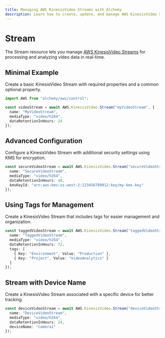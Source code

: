 ```yaml
---
title: Managing AWS KinesisVideo Streams with Alchemy
description: Learn how to create, update, and manage AWS KinesisVideo Streams using Alchemy Cloud Control.
---
```


# Stream

The Stream resource lets you manage [AWS KinesisVideo Streams](https://docs.aws.amazon.com/kinesisvideo/latest/userguide/) for processing and analyzing video data in real-time.

## Minimal Example

Create a basic KinesisVideo Stream with required properties and a common optional property.

```ts
import AWS from "alchemy/aws/control";

const videoStream = await AWS.KinesisVideo.Stream("myVideoStream", {
  name: "MyVideoStream",
  mediaType: "video/h264",
  dataRetentionInHours: 24
});
```

## Advanced Configuration

Configure a KinesisVideo Stream with additional security settings using KMS for encryption.

```ts
const secureVideoStream = await AWS.KinesisVideo.Stream("secureVideoStream", {
  name: "SecureVideoStream",
  mediaType: "video/h264",
  dataRetentionInHours: 48,
  kmsKeyId: "arn:aws:kms:us-west-2:123456789012:key/my-kms-key"
});
```

## Using Tags for Management

Create a KinesisVideo Stream that includes tags for easier management and organization.

```ts
const taggedVideoStream = await AWS.KinesisVideo.Stream("taggedVideoStream", {
  name: "TaggedVideoStream",
  mediaType: "video/h264",
  dataRetentionInHours: 72,
  tags: [
    { Key: "Environment", Value: "Production" },
    { Key: "Project", Value: "VideoAnalytics" }
  ]
});
```

## Stream with Device Name

Create a KinesisVideo Stream associated with a specific device for better tracking.

```ts
const deviceVideoStream = await AWS.KinesisVideo.Stream("deviceVideoStream", {
  name: "DeviceVideoStream",
  mediaType: "video/h264",
  dataRetentionInHours: 24,
  deviceName: "Camera1"
});
```